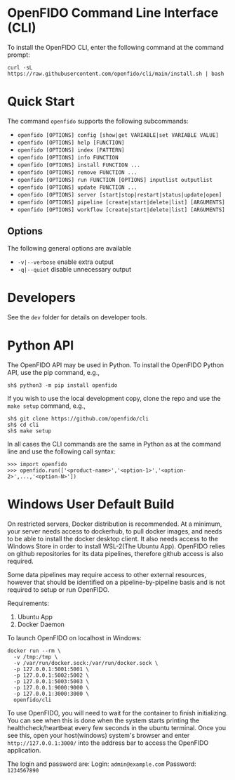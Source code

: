 # OpenFIDO Command Line Interface (CLI)

To install the OpenFIDO CLI, enter the following command at the command prompt:

~~~
curl -sL https://raw.githubusercontent.com/openfido/cli/main/install.sh | bash
~~~

# Quick Start

The command `openfido` supports the following subcommands:

* `openfido [OPTIONS] config [show|get VARIABLE|set VARIABLE VALUE]`
* `openfido [OPTIONS] help [FUNCTION]`
* `openfido [OPTIONS] index [PATTERN]`
* `openfido [OPTIONS] info FUNCTION`
* `openfido [OPTIONS] install FUNCTION ...`
* `openfido [OPTIONS] remove FUNCTION ...`
* `openfido [OPTIONS] run FUNCTION [OPTIONS] inputlist outputlist`
* `openfido [OPTIONS] update FUNCTION ...`
* `openfido [OPTIONS] server [start|stop|restart|status|update|open]`
* `openfido [OPTIONS] pipeline [create|start|delete|list] [ARGUMENTS]`
* `openfido [OPTIONS] workflow [create|start|delete|list] [ARGUMENTS]`

## Options

The following general options are available

* `-v|--verbose`   enable extra output
* `-q|--quiet`     disable unnecessary output

# Developers

See the `dev` folder for details on developer tools.

# Python API

The OpenFIDO API may be used in Python.  To install the OpenFIDO Python API, use the pip command, e.g.,

~~~
sh$ python3 -m pip install openfido
~~~

If you wish to use the local development copy, clone the repo and use the `make setup` command, e.g.,

~~~
sh$ git clone https://github.com/openfido/cli
sh$ cd cli
sh$ make setup
~~~


In all cases the CLI commands are the same in Python as at the command line and use the following call syntax:

~~~
>>> import openfido
>>> openfido.run(['<product-name>','<option-1>','<option-2>',...,'<option-N>'])
~~~
# Windows User Default Build

On restricted servers, Docker distribution is recommended. At a minimum, your server needs access to dockerhub, to pull docker images, and needs to be able to install the docker desktop client. It also needs access to the Windows Store in order to install WSL-2(The Ubuntu App). OpenFIDO relies on github repositories for its data pipelines, therefore github access is also required. 

Some data pipelines may require access to other external resources, however that should be identified on a pipeline-by-pipeline basis and is not required to setup or run OpenFIDO.  

Requirements: 
1. Ubuntu App 
2. Docker Daemon

To launch OpenFIDO on localhost in Windows: 
~~~
docker run --rm \
  -v /tmp:/tmp \
  -v /var/run/docker.sock:/var/run/docker.sock \
  -p 127.0.0.1:5001:5001 \
  -p 127.0.0.1:5002:5002 \
  -p 127.0.0.1:5003:5003 \
  -p 127.0.0.1:9000:9000 \
  -p 127.0.0.1:3000:3000 \
  openfido/cli
~~~
To use OpenFIDO, you will need to wait for the container to finish initializing. You can see when this is done when the system starts printing the healthcheck/heartbeat every few seconds in the ubuntu terminal. Once you see this, open your host(windows) system's browser and enter ```http://127.0.0.1:3000/``` into the address bar to access the OpenFIDO application. 

The login and password are: 
Login: ```admin@example.com```
Password: ```1234567890```
